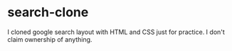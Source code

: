 # search-clone
I cloned google search layout with HTML and CSS just for practice. I don't claim ownership of anything.
